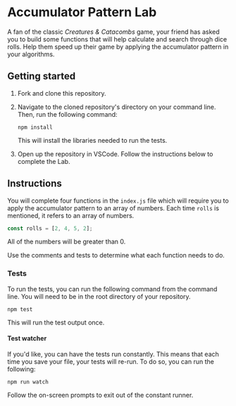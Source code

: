 # Accumulator Pattern Lab

A fan of the classic _Creatures & Catacombs_ game, your friend has asked you to build some functions that will help calculate and search through dice rolls. Help them speed up their game by applying the accumulator pattern in your algorithms.

## Getting started

1. Fork and clone this repository.

1. Navigate to the cloned repository's directory on your command line. Then, run the following command:

   ```
   npm install
   ```

   This will install the libraries needed to run the tests.

1. Open up the repository in VSCode. Follow the instructions below to complete the Lab.

## Instructions

You will complete four functions in the `index.js` file which will require you to apply the accumulator pattern to an array of numbers. Each time `rolls` is mentioned, it refers to an array of numbers.

```js
const rolls = [2, 4, 5, 2];
```

All of the numbers will be greater than 0.

Use the comments and tests to determine what each function needs to do.

### Tests

To run the tests, you can run the following command from the command line. You will need to be in the root directory of your repository.

```
npm test
```

This will run the test output once.

#### Test watcher

If you'd like, you can have the tests run constantly. This means that each time you save your file, your tests will re-run. To do so, you can run the following:

```
npm run watch
```

Follow the on-screen prompts to exit out of the constant runner.
